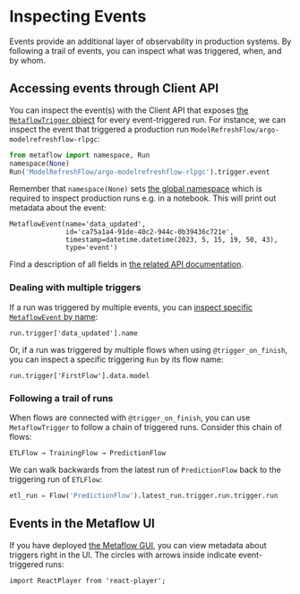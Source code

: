 
# Inspecting Events

Events provide an additional layer of observability in production systems. By
following a trail of events, you can inspect what was triggered, when, and by
whom.

## Accessing events through Client API

You can inspect the event(s) with the Client API that exposes
[the `MetaflowTrigger` object](/api/client#metaflowtrigger) for every
event-triggered run. For instance, we can inspect the event that triggered a
production run `ModelRefreshFlow/argo-modelrefreshflow-rlpgc`:

```python
from metaflow import namespace, Run
namespace(None)
Run('ModelRefreshFlow/argo-modelrefreshflow-rlpgc').trigger.event
```

Remember that `namespace(None)` sets
[the global namespace](/scaling/tagging#global-namespace) which is
required to inspect production runs e.g. in a notebook. This will print
out metadata about the event:

```
MetaflowEvent(name='data_updated',
			  id='ca75a1a4-91de-40c2-944c-0b39436c721e',
			  timestamp=datetime.datetime(2023, 5, 15, 19, 50, 43),
			  type='event')
```

Find a description of all fields in [the related API documentation](#).

### Dealing with multiple triggers

If a run was triggered by multiple events, you can [inspect specific
`MetaflowEvent` by name](/api/client#Trigger.__getitem__):

```
run.trigger['data_updated'].name
```

Or, if a run was triggered by multiple flows when using `@trigger_on_finish`,
you can inspect a specific triggering `Run` by its flow name:

```
run.trigger['FirstFlow'].data.model
```

### Following a trail of runs

When flows are connected with `@trigger_on_finish`, you can use
`MetaflowTrigger` to follow a chain of triggered runs. Consider this chain of
flows:

```
ETLFlow → TrainingFlow → PredictionFlow
```

We can walk backwards from the latest run of `PredictionFlow` back to the
triggering run of `ETLFlow`:

```python
etl_run = Flow('PredictionFlow').latest_run.trigger.run.trigger.run
```

## Events in the Metaflow UI

If you have deployed
[the Metaflow
GUI](https://netflixtechblog.com/open-sourcing-a-monitoring-gui-for-metaflow-75ff465f0d60),
you can view metadata about triggers right in the UI. The circles with arrows
inside indicate event-triggered runs:

```mdx-code-block
import ReactPlayer from 'react-player';
```

<ReactPlayer playing controls muted loop url='/assets/mfgui-event.mp4' width='100%' height='100%'/>